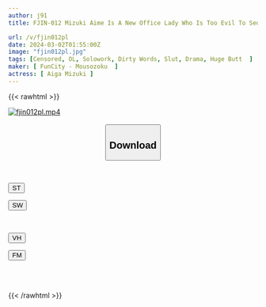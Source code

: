 ```yaml
---
author: j91
title: FJIN-012 Mizuki Aime Is A New Office Lady Who Is Too Evil To Seduce The Sperm Of Her Loving Wife And Boss Until She Becomes A Dick And Is A Fool.

url: /v/fjin012pl
date: 2024-03-02T01:55:00Z
image: "fjin012pl.jpg"
tags: [Censored, OL, Solowork, Dirty Words, Slut, Drama, Huge Butt	]
maker: [ FunCity - Mousozoku  ]
actress: [ Aiga Mizuki ]
---
```



{{< rawhtml >}}

<div class="video" data-videoid="6wyGewdBYXT9D71">
    <a href="javascript:;">
        <img src="/v/fjin012pl/fjin012pl.jpg" width="WIDTH" height="HEIGHT" alt="fjin012pl.mp4" loading="lazy">
    </a>
</div>

<script type="text/javascript" src="https://j91.asia/asset/on-demand-st.js"></script>

<br>
  <link rel="stylesheet" href="https://j91.asia/asset/bs5.css">
  
  <center>
  <button class="btn btn-primary" type="button" data-bs-toggle="collapse" data-bs-target=".multi-collapse" aria-expanded="false" aria-controls="multiCollapseExample1 multiCollapseExample2"><h2>Download</h2></button></center>
</p>
<div class="row">
  <div class="col">
    <div class="collapse multi-collapse" id="multiCollapseExample1">
      <div class="card card-body">
	      	      <br>
<div class="buttons">  
<p><a href="https://streamtape.to/v/6wyGewdBYXT9D71" target="_blank"><button class="btn-hover color-3"><i class="fa fa-download"></i> ST</button></a></p>
<p><a href="https://cdnwish.com/qshkk12i8pk5" target="_blank"><button class="btn-hover color-2"><i class="fa fa-download"></i> SW</button></a></p></div>
    </div>
  </div>
</div>
  <div class="col">
    <div class="collapse multi-collapse" id="multiCollapseExample2">
      <div class="card card-body">
	      <br>
<div class="buttons">
<p><a href="https://vidhidepro.com/f/r9lw57ft8n4p"><button class="btn-hover color-9"><i class="fa fa-download"></i> VH</button></a></p>
<p><a href="https://filemoon.sx/d/drqpk3bns129"><button class="btn-hover color-8"><i class="fa fa-download"></i> FM</button></a></p></div>
<br><br>
      </div>
    </div>
  </div>
</div>

{{< /rawhtml >}}